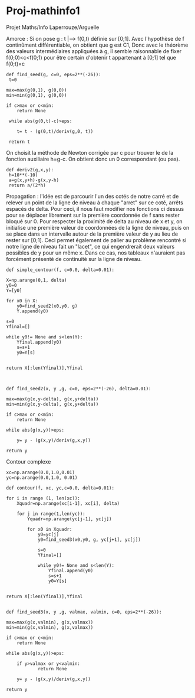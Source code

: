 # Proj-mathinfo1
Projet Maths/Info Laperrouze/Arguelle

Amorce : Si on pose g : t |--> f(0,t) définie sur [0;1]. Avec l'hypothèse de f continûment différentiable, on obtient que g est C1,
 Donc avec le théorème des valeurs intermédiaires appliquées à g, il semble raisonnable de fixer f(0;0)<c<f(0;1) pour être certain d'obtenir t appartenant à [0;1] tel que f(0;t)=c



    def find_seed(g, c=0, eps=2**(-26)):
     t=0
     
    max=max(g(0,1), g(0,0))
    min=min(g(0,1), g(0,0))
    
    if c>max or c<min:
        return None
    
     while abs(g(0,t)-c)>eps:
        
        t= t - (g(0,t)/deriv(g,0, t))
        
     return t
     
 On choisit la méthode de Newton corrigée par c pour trouver le  de la fonction auxiliaire h=g-c. On obtient donc un 0 correspondant (ou pas).     
     
    def deriv2(g,x,y):
     h=10**(-10)
     a=g(x,y+h)-g(x,y-h)
     return a/(2*h)
     
Propagation : l'idée est de parcourir l'un des cotés de notre carré et de relever un point de la ligne de niveau à chaque "arret" sur ce coté, arrêts espacés de delta. Pour ceci, il nous faut modifier nos fonctions ci dessus pour se déplacer librement sur la première coordonnée de f sans rester bloqué sur 0. Pour respecter la proximité de delta au niveau de x et y, on initialise une première valeur de coordonnées de la ligne de niveau, puis on se place dans un intervalle autour de la première valeur de y au lieu de rester sur [0;1]. Ceci permet également de palier au problème rencontré si notre ligne de niveau fait un "lacet", ce qui engendrerait deux valeurs possibles de y pour un même x. Dans ce cas, nos tableaux n'auraient pas forcément présenté de continuité sur la ligne de niveau. 
    

    def simple_contour(f, c=0.0, delta=0.01):
    
    X=np.arange(0,1, delta)
    y0=0
    Y=[y0]
    
    for x0 in X:
        y0=find_seed2(x0,y0, g)
        Y.append(y0)
    
    s=0
    Yfinal=[]
    
    while y0!= None and s<len(Y):
        Yfinal.append(y0)
        s=s+1
        y0=Y[s]

  
    return X[:len(Yfinal)],Yfinal
    
        
    
    def find_seed2(x, y ,g, c=0, eps=2**(-26), delta=0.01):
    
    max=max(g(x,y-delta), g(x,y+delta))
    min=min(g(x,y-delta), g(x,y+delta))
    
    if c>max or c<min:
        return None
    
    while abs(g(x,y))>eps:
        
        y= y - (g(x,y)/deriv(g,x,y))
        
    return y
    
    
    
 Contour complexe
 
    xc=np.arange(0.0,1.0,0.01)
    yc=np.arange(0.0,1.0, 0.01)

    def contour(f, xc, yc,c=0.0, delta=0.01):
    
    for i in range (1, len(xc)):
        Xquadr=np.arange(xc[i-1], xc[i], delta)
        
        for j in range(1,len(yc)):
            Yquadr=np.arange(yc[j-1], yc[j])
            
            for x0 in Xquadr:
                y0=yc[j]
                y0=find_seed3(x0,y0, g, yc[j+1], yc[j])
    
                s=0
                Yfinal=[]
    
                while y0!= None and s<len(Y):
                    Yfinal.append(y0)
                    s=s+1
                    y0=Y[s]

  
    return X[:len(Yfinal)],Yfinal
    

    def find_seed3(x, y ,g, valmax, valmin, c=0, eps=2**(-26)):
    
    max=max(g(x,valmin), g(x,valmax))
    min=min(g(x,valmin), g(x,valmax))
    
    if c>max or c<min:
        return None
    
    while abs(g(x,y))>eps:
        
        if y>valmax or y<valmin:
                return None
                
        y= y - (g(x,y)/deriv(g,x,y))
    
    return y
    
    
    
    
